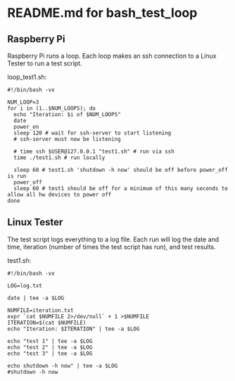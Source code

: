 # README.md for bash_test_loop


## Raspberry Pi 

Raspberry Pi runs a loop.  Each loop makes an ssh connection to a Linux
Tester to run a test script.

loop_test1.sh:
```
#!/bin/bash -vx

NUM_LOOP=3
for i in (1..$NUM_LOOPS); do
  echo "Iteration: $i of $NUM_LOOPS"
  date
  power_on
  sleep 120 # wait for ssh-server to start listening
  # ssh-server must now be listening 

  # time ssh $USER@127.0.0.1 "test1.sh" # run via ssh
  time ./test1.sh # run locally

  sleep 60 # test1.sh 'shutdown -h now' should be off before power_off is run
  power_off 
  sleep 60 # test1 should be off for a minimum of this many seconds to allow all hw devices to power off
done
```


## Linux Tester

The test script logs everything to a log file.  Each run will log the
date and time, iteration (number of times the test script has run),
and test results.

test1.sh:
```
#!/bin/bash -vx

LOG=log.txt

date | tee -a $LOG

NUMFILE=iteration.txt
expr `cat $NUMFILE 2>/dev/null` + 1 >$NUMFILE
ITERATION=$(cat $NUMFILE)
echo "Iteration: $ITERATION" | tee -a $LOG

echo "test 1" | tee -a $LOG
echo "test 2" | tee -a $LOG
echo "test 3" | tee -a $LOG

echo shutdown -h now" | tee -a $LOG
#shutdown -h now
```
